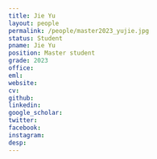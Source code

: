 ```yaml
---
title: Jie Yu
layout: people
permalink: /people/master2023_yujie.jpg
status: Student
pname: Jie Yu
position: Master student
grade: 2023
office: 
eml: 
website: 
cv: 
github: 
linkedin:
google_scholar: 
twitter: 
facebook: 
instagram:
desp: 
---
```

